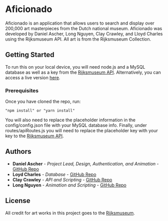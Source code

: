 # Aficionado

Aficionado is an application that allows users to search and display over 200,000 art masterpieces from the Dutch national museum. Aficionado was developed by Daniel Ascher, Long Nguyen, Clay Crawley, and Lloyd Charles using the Rijksmuseum API. All art is from the Rijksmuseum Collection.

## Getting Started

To run this on your local device, you will need node.js and a MySQL database as well as a key from the [Rijksmuseum API](http://rijksmuseum.github.io/).  Alternatively, you can access a live version [here](https://homework014-project002.herokuapp.com/).

### Prerequisites

Once you have cloned the repo, run:
```
"npm install" or "yarn install"
```

You will also need to replace the placeholder information in the config/config.json file with your MySQL database info.  Finally, under routes/apiRoutes.js you will need to replace the placeholder key with your key to the [Rijksmuseum API](http://rijksmuseum.github.io/).

## Authors

* **Daniel Ascher** - *Project Lead, Design, Authentication, and Animation* - [GitHub Repo](https://github.com/AscherD001)
* **Loyd Charles** - *Database* - [GitHub Repo](https://github.com/loydcharles)
* **Clay Crawley** - *API and Scripting* - [GitHub Repo](https://github.com/AgesilausDrako)
* **Long Nguyen** - *Animation and Scripting* - [GitHub Repo](https://github.com/Gamec0ck4l)

## License

All credit for art works in this project goes to the [Rijksmuseum](https://www.rijksmuseum.nl).